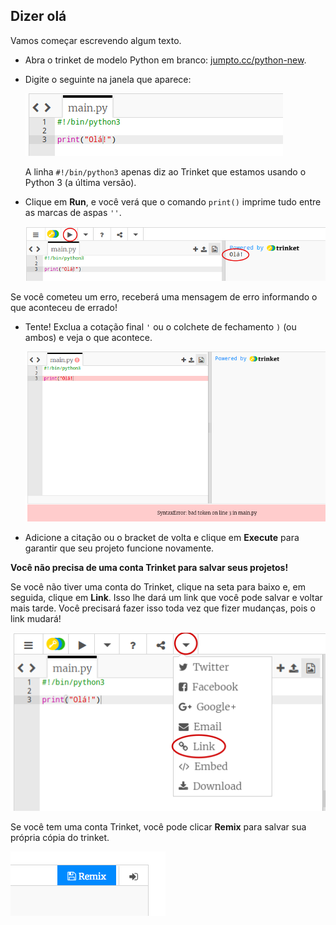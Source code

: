 ## Dizer olá

Vamos começar escrevendo algum texto.

+ Abra o trinket de modelo Python em branco: <a href="http://jumpto.cc/python-new" target="_blank">jumpto.cc/python-new</a>.

+ Digite o seguinte na janela que aparece:
    
    ![screenshot](images/me-hi.png)
    
    A linha `#!/bin/python3` apenas diz ao Trinket que estamos usando o Python 3 (a última versão).

+ Clique em **Run**, e você verá que o comando `print()` imprime tudo entre as marcas de aspas `''`.
    
    ![screenshot](images/me-hi-test.png)

Se você cometeu um erro, receberá uma mensagem de erro informando o que aconteceu de errado!

+ Tente! Exclua a cotação final `'` ou o colchete de fechamento `)` (ou ambos) e veja o que acontece.
    
    ![screenshot](images/me-syntax.png)

+ Adicione a citação ou o bracket de volta e clique em **Execute** para garantir que seu projeto funcione novamente.

**Você não precisa de uma conta Trinket para salvar seus projetos!**

Se você não tiver uma conta do Trinket, clique na seta para baixo e, em seguida, clique em **Link**. Isso lhe dará um link que você pode salvar e voltar mais tarde. Você precisará fazer isso toda vez que fizer mudanças, pois o link mudará!

![screenshot](images/me-link.png)

Se você tem uma conta Trinket, você pode clicar **Remix** para salvar sua própria cópia do trinket.

![screenshot](images/me-remix.png)